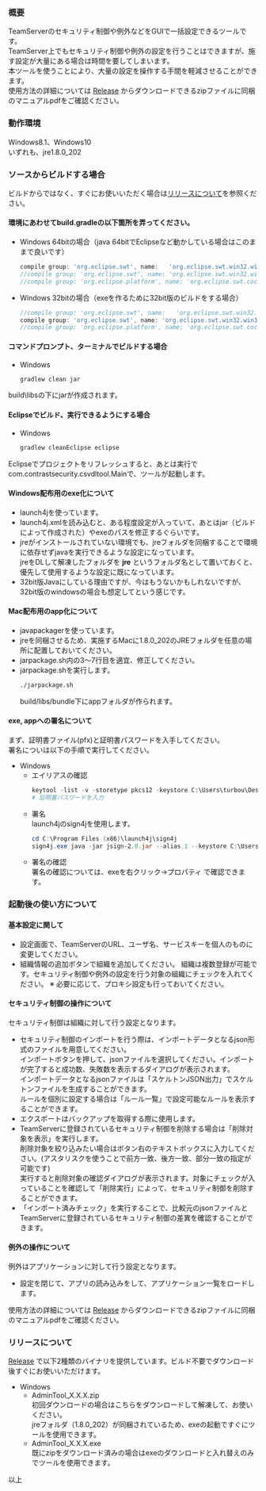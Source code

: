 ### 概要
TeamServerのセキュリティ制御や例外などをGUIで一括設定できるツールです。  
TeamServer上でもセキュリティ制御や例外の設定を行うことはできますが、施す設定が大量にある場合は時間を要してしまいます。  
本ツールを使うことにより、大量の設定を操作する手間を軽減させることができます。  
使用方法の詳細については [Release](https://github.com/Contrast-Security-OSS/AdminTool/releases) からダウンロードできるzipファイルに同梱のマニュアルpdfをご確認ください。


### 動作環境
Windows8.1、Windows10  
いずれも、jre1.8.0_202

### ソースからビルドする場合

ビルドからではなく、すぐにお使いいただく場合は[リリースについて](#リリースについて)を参照ください。


#### 環境にあわせてbuild.gradleの以下箇所を弄ってください。

- Windows 64bitの場合（java 64bitでEclipseなど動かしている場合はこのままで良いです）

  ```gradle
  compile group: 'org.eclipse.swt', name:   'org.eclipse.swt.win32.win32.x86_64', version: '4.3'
  //compile group: 'org.eclipse.swt', name: 'org.eclipse.swt.win32.win32.x86', version: '4.3'
  //compile group: 'org.eclipse.platform', name: 'org.eclipse.swt.cocoa.macosx.x86_64', version: '3.109.0', transitive: false
  ```
- Windows 32bitの場合（exeを作るために32bit版のビルドをする場合）

  ```gradle
  //compile group: 'org.eclipse.swt', name:   'org.eclipse.swt.win32.win32.x86_64', version: '4.3'
  compile group: 'org.eclipse.swt', name: 'org.eclipse.swt.win32.win32.x86', version: '4.3'
  //compile group: 'org.eclipse.platform', name: 'org.eclipse.swt.cocoa.macosx.x86_64', version: '3.109.0', transitive: false
  ```

#### コマンドプロンプト、ターミナルでビルドする場合

- Windows
  ```powershell
  gradlew clean jar
  ```
build\libsの下にjarが作成されます。

#### Eclipseでビルド、実行できるようにする場合

- Windows
  ```powershell
  gradlew cleanEclipse eclipse
  ```
Eclipseでプロジェクトをリフレッシュすると、あとは実行でcom.contrastsecurity.csvdltool.Mainで、ツールが起動します。

#### Windows配布用のexe化について

- launch4jを使っています。
- launch4j.xmlを読み込むと、ある程度設定が入っていて、あとはjar（ビルドによって作成された）やexeのパスを修正するぐらいです。
- jreがインストールされていない環境でも、jreフォルダを同梱することで環境に依存せずjavaを実行できるような設定になっています。  
  jreをDLして解凍したフォルダを **jre** というフォルダ名として置いておくと、優先して使用するような設定に既になっています。
- 32bit版Javaにしている理由ですが、今はもうないかもしれないですが、32bit版のwindowsの場合も想定してという感じです。

#### Mac配布用のapp化について

- javapackagerを使っています。
- jreを同梱させるため、実施するMacに1.8.0_202のJREフォルダを任意の場所に配置しておいてください。
- jarpackage.sh内の3〜7行目を適宜、修正してください。
- jarpackage.shを実行します。
  ```bash
  ./jarpackage.sh
  ```
  build/libs/bundle下にappフォルダが作られます。

#### exe, appへの署名について

まず、証明書ファイル(pfx)と証明書パスワードを入手してください。  
署名についは以下の手順で実行してください。  
- Windows  
  - エイリアスの確認
    ```powershell
    keytool -list -v -storetype pkcs12 -keystore C:\Users\turbou\Desktop\AdminTool_work\XXXXX.pfx
    # 証明書パスワードを入力
    ```
  - 署名  
    launch4jのsign4jを使用します。
    ```powershell
    cd C:\Program Files (x86)\launch4j\sign4j
    sign4j.exe java -jar jsign-2.0.jar --alias 1 --keystore C:\Users\turbou\Desktop\AdminTool_work\XXXXX.pfx --storepass [パスワード] C:\Users\turbou\Desktop\AdminTool_work\common\AdminTool_1.0.1.exe
    ```
  - 署名の確認  
    署名の確認については、exeを右クリック->プロパティ で確認できます。

### 起動後の使い方について

#### 基本設定に関して
- 設定画面で、TeamServerのURL、ユーザ名、サービスキーを個人のものに変更してください。
- 組織情報の追加ボタンで組織を追加してください。
  組織は複数登録が可能です。セキュリティ制御や例外の設定を行う対象の組織にチェックを入れてください。
  ※ 必要に応じて、プロキシ設定も行っておいてください。
#### セキュリティ制御の操作について
セキュリティ制御は組織に対して行う設定となります。  
- セキュリティ制御のインポートを行う際は、インポートデータとなるjson形式のファイルを用意してください。  
  インポートボタンを押して、jsonファイルを選択してください。インポートが完了すると成功数、失敗数を表示するダイアログが表示されます。  
  インポートデータとなるjsonファイルは「スケルトンJSON出力」でスケルトンファイルを生成することができます。  
  ルールを個別に設定する場合は「ルール一覧」で設定可能なルールを表示することができます。
- エクスポートはバックアップを取得する際に使用します。
- TeamServerに登録されているセキュリティ制御を削除する場合は「削除対象を表示」を実行します。  
  削除対象を絞り込みたい場合はボタン右のテキストボックスに入力してください。(アスタリスクを使うことで前方一致、後方一致、部分一致の指定が可能です)  
  実行すると削除対象の確認ダイアログが表示されます。対象にチェックが入っていることを確認して「削除実行」によって、セキュリティ制御を削除することができます。
- 「インポート済みチェック」を実行することで、比較元のjsonファイルとTeamServerに登録されているセキュリティ制御の差異を確認することができます。
#### 例外の操作について
例外はアプリケーションに対して行う設定となります。  
- 設定を閉じて、アプリの読み込みをして、アプリケーション一覧をロードします。


使用方法の詳細については [Release](https://github.com/Contrast-Security-OSS/AdminTool/releases) からダウンロードできるzipファイルに同梱のマニュアルpdfをご確認ください。

### リリースについて
[Release](https://github.com/Contrast-Security-OSS/AdminTool/releases) で以下2種類のバイナリを提供しています。ビルド不要でダウンロード後すぐにお使いいただけます。
- Windows
  - AdminTool_X.X.X.zip  
    初回ダウンロードの場合はこちらをダウンロードして解凍して、お使いください。  
    jreフォルダ（1.8.0_202）が同梱されているため、exeの起動ですぐにツールを使用できます。
  - AdminTool_X.X.X.exe  
    既にzipをダウンロード済みの場合はexeのダウンロードと入れ替えのみでツールを使用できます。

以上
